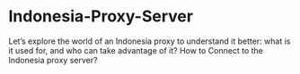 # Indonesia-Proxy-Server
Let’s explore the world of an Indonesia proxy to understand it better: what is it used for, and who can take advantage of it? How to Connect to the Indonesia proxy server?
